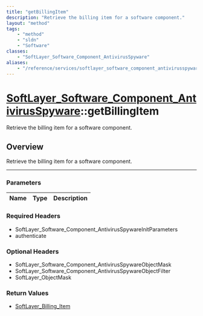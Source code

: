 ```yaml
---
title: "getBillingItem"
description: "Retrieve the billing item for a software component."
layout: "method"
tags:
    - "method"
    - "sldn"
    - "Software"
classes:
    - "SoftLayer_Software_Component_AntivirusSpyware"
aliases:
    - "/reference/services/softlayer_software_component_antivirusspyware/getBillingItem"
---
```

# [SoftLayer_Software_Component_AntivirusSpyware](/reference/services/SoftLayer_Software_Component_AntivirusSpyware)::getBillingItem

Retrieve the billing item for a software component.


## Overview 
Retrieve the billing item for a software component.

-----

### Parameters 
|Name | Type | Description |
| --- | --- | --- |


### Required Headers
* SoftLayer_Software_Component_AntivirusSpywareInitParameters
* authenticate


### Optional Headers
* SoftLayer_Software_Component_AntivirusSpywareObjectMask
* SoftLayer_Software_Component_AntivirusSpywareObjectFilter
* SoftLayer_ObjectMask

### Return Values
* <a href='/reference/datatypes/SoftLayer_Billing_Item'>SoftLayer_Billing_Item </a>





